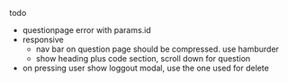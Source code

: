 todo 

- questionpage error with params.id
- responsive
    - nav bar on question page should be compressed. use hamburder
    - show heading plus code section, scroll down for question
- on pressing user show loggout modal, use the one used for delete